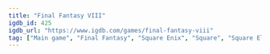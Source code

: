 ```yaml
---
title: "Final Fantasy VIII"
igdb_id: 425
igdb_url: "https://www.igdb.com/games/final-fantasy-viii"
tag: ["Main game", "Final Fantasy", "Square Enix", "Square", "Square Electronic Arts", "Role-playing (RPG)", "Adventure", "Single player", "Third person", "Bird view / Isometric", "Fantasy", "Science fiction", "Open world"]
---
```

